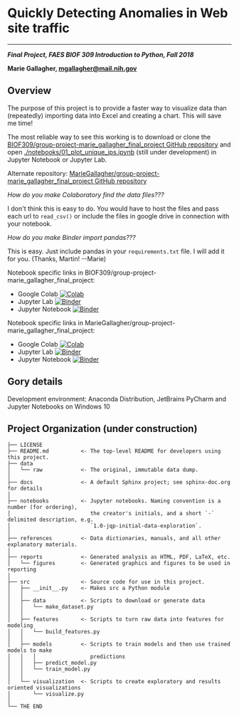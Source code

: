 ﻿# Quickly Detecting Anomalies in Web site traffic

---

***Final Project, FAES BIOF 309 Introduction to Python, Fall 2018***

**Marie Gallagher, mgallagher@mail.nih.gov**

## Overview

The purpose of this project is to provide a faster way to visualize
data than (repeatedly) importing data into Excel and creating a 
chart.  This will save me time!

The most reliable way to see this working is to download or clone the
[BIOF309/group-project-marie_gallagher_final_project GitHub repository](https://github.com/BIOF309/group-project-marie_gallagher_final_project) 
and open 
[./notebooks/01_plot_unique_ips.ipynb](./notebooks/01_plot_unique_ips.ipynb) 
(still under development) in Jupyter Notebook or Jupyter Lab.

Alternate repository: [MarieGallagher/group-project-marie_gallagher_final_project GitHub repository](https://github.com/MarieGallagher/group-project-marie_gallagher_final_project) 

*How do you make Colaboratory find the data files???* 

I don't think this is easy to do. You would have to host the files and pass each url to `read_csv()` or include the files in google drive in connection with your notebook.  

*How do you make Binder import pandas???* 

This is easy. Just include pandas in your `requirements.txt` file. I will add it for you. (Thanks, Martin!  --Marie)

Notebook specific links in BIOF309/group-project-marie_gallagher_final_project:
- Google Colab [![Colab](https://colab.research.google.com/assets/colab-badge.svg)](https://colab.research.google.com/github/BIOF309/group-project-marie_gallagher_final_project/blob/master/notebooks/01_plot_unique_ips.ipynb)
- Jupyter Lab [![Binder](https://mybinder.org/badge_logo.svg)](https://mybinder.org/v2/gh/BIOF309/group-project-marie_gallagher_final_project/master?urlpath=lab/tree/notebooks/01_plot_unique_ips.ipynb)
- Jupyter Notebook [![Binder](https://mybinder.org/badge_logo.svg)](https://mybinder.org/v2/gh/BIOF309/group-project-marie_gallagher_final_project/master?filepath=notebooks/01_plot_unique_ips.ipynb)

Notebook specific links in MarieGallagher/group-project-marie_gallagher_final_project:
- Google Colab [![Colab](https://colab.research.google.com/assets/colab-badge.svg)](https://colab.research.google.com/github/MarieGallagher/group-project-marie_gallagher_final_project/blob/master/notebooks/01_plot_unique_ips.ipynb)
- Jupyter Lab [![Binder](https://mybinder.org/badge_logo.svg)](https://mybinder.org/v2/gh/MarieGallagher/group-project-marie_gallagher_final_project/master?urlpath=lab/tree/notebooks/01_plot_unique_ips.ipynb)
- Jupyter Notebook [![Binder](https://mybinder.org/badge_logo.svg)](https://mybinder.org/v2/gh/MarieGallagher/group-project-marie_gallagher_final_project/master?filepath=notebooks/01_plot_unique_ips.ipynb)

## Gory details

Development environment: Anaconda Distribution, JetBrains PyCharm and Jupyter Notebooks on Windows 10

Project Organization (under construction)
------------

    ├── LICENSE
    ├── README.md          <- The top-level README for developers using this project.
    ├── data
    │   └── raw            <- The original, immutable data dump.
    │
    ├── docs               <- A default Sphinx project; see sphinx-doc.org for details
    │
    ├── notebooks          <- Jupyter notebooks. Naming convention is a number (for ordering),
    │                         the creator's initials, and a short `-` delimited description, e.g.
    │                         `1.0-jqp-initial-data-exploration`.
    │
    ├── references         <- Data dictionaries, manuals, and all other explanatory materials.
    │
    ├── reports            <- Generated analysis as HTML, PDF, LaTeX, etc.
    │   └── figures        <- Generated graphics and figures to be used in reporting
    │
    ├── src                <- Source code for use in this project.
    │   ├── __init__.py    <- Makes src a Python module
    │   │
    │   ├── data           <- Scripts to download or generate data
    │   │   └── make_dataset.py
    │   │
    │   ├── features       <- Scripts to turn raw data into features for modeling
    │   │   └── build_features.py
    │   │
    │   ├── models         <- Scripts to train models and then use trained models to make
    │   │   │                 predictions
    │   │   ├── predict_model.py
    │   │   └── train_model.py
    │   │
    │   └── visualization  <- Scripts to create exploratory and results oriented visualizations
    │       └── visualize.py
    │
    └── THE END
